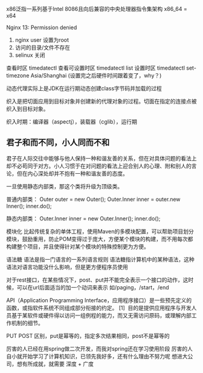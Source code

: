 x86泛指一系列基于Intel 8086且向后兼容的中央处理器指令集架构
x86_64 = x64


Nginx 13: Permission denied 
1. nginx user 设置为root
2. 访问的目录/文件不存在
3. selinux 关闭


查看时区 timedatectl
查看可设置时区 timedatectl list
设置时区 timedatectl set-timezone Asia/Shanghai (设置完之后硬件时间跟着变了，why？)


动态代理实际上是JDK在运行期动态创建class字节码并加载的过程

织入是把切面应用到目标对象并创建新的代理对象的过程。切面在指定的连接点被织入到目标对象。

织入时期：编译器（aspectj），装载器（cglib），运行期


## 君子和而不同，小人同而不和
君子在人际交往中能够与他人保持一种和谐友善的关系，但在对具体问题的看法上却不必苟同于对方。小人习惯于在对问题的看法上迎合别人的心理、附和别人的言论，但在内心深处却并不抱有一种和谐友善的态度。


一旦使用静态内部类，那这个类将升级为顶级类。

普通内部类：
	Outer outer = new Outer();
	Outer.Inner inner = outer.new Inner();
	inner.do();

静态内部类：
	Outer.Inner inner = new Outer.Inner();
	inner.do();
	
	
模块化
比起传统复杂的单体工程，使用Maven的多模块配置，可以帮助项目划分模块，鼓励重用，防止POM变得过于庞大，方便某个模块的构建，而不用每次都构建整个项目，并且使得针对某个模块的特殊控制更为方便。


语法糖
语法是指一门语言的一系列语言规则
语法糖指计算机中的某种语法，这种语法对语言功能没什么影响，但是更方便程序员使用



对于rest接口，在某些情况下，post、put并不能完全表示一个接口的动作，这时候，可以在url后面适当的加一个动词来表示
如/paging，/start，/end

API（Application Programming Interface，应用程序接口）是一些预先定义的函数，或指软件系统不同组成部分衔接的约定。 [1]  目的是提供应用程序与开发人员基于某软件或硬件得以访问一组例程的能力，而又无需访问原码，或理解内部工作机制的细节。

PUT POST 区别，put是幂等的，指定多次结果相同，post不是幂等的


厉害的人已经在用spring做二次开发，而我对spring还在学习使用阶段
厉害的人自小就开始学习了计算机知识，已领先我好多，还有什么理由不努力呢
想进大公司，想有所成就，就需要 深度 + 广度
